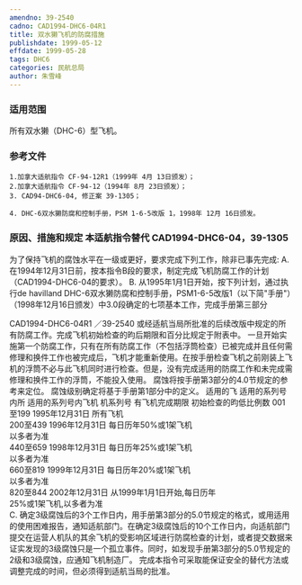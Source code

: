```yaml
---
amendno: 39-2540
cadno: CAD1994-DHC6-04R1
title: 双水獭飞机的防腐措施
publishdate: 1999-05-12
effdate: 1999-05-28
tags: DHC6
categories: 民航总局
author: 朱雪峰
---
```


### 适用范围 
所有双水獭（DHC-6）型飞机。

### 参考文件
    1.加拿大适航指令 CF-94-12R1（1999年 4月 13日颁发）；
    2.加拿大适航指令 CF-94-12（1994年 8月 23日颁发）；
    3. CAD94-DHC6-04, 修正案 39-1305；

    4. DHC-6双水獭防腐和控制手册，PSM 1-6-5改版 1，1998年 12月 16日颁发。

### 原因、措施和规定 本适航指令替代 CAD1994-DHC6-04，39-1305 
为了保持飞机的腐蚀水平在一级或更好，要求完成下列工作，除非已事先完成: 
    A. 在1994年12月31日前，按本指令B段的要求，制定完成飞机防腐工作的计划（CAD1994-DHC6-04的要求）。 
    B. 从1995年1月1日开始，按下列计划，通过执行de havilland DHC-6双水獭防腐和控制手册，PSM1-6-5改版1（以下简"手册"）（1998年12月16日颁发）中3.0段确定的七项基本工作，完成手册第三部分

 CAD1994-DHC6-04R1 ／39-2540 
或经适航当局所批准的后续改版中规定的所有防腐工作。完成飞机初始检查的昀后期限和百分比规定于附表中。 
    一旦开始实施第一个防腐工作，只有在所有防腐工作（不包括浮筒检查）已被完成并且任何需修理和换件工作也被完成后，飞机才能重新使用。在按手册检查飞机之前刚装上飞机的浮筒不必与此飞机同时进行检查。但是，没有完成适用的防腐工作和未完成需修理和换件工作的浮筒，不能投入使用。 
腐蚀将按手册第3部分的4.0节规定的参考来定位。 腐蚀级别确定将基于手册第1部分中的定义。 
适用的飞 适用的系列号内所 适用的系列号内飞机 机系列号 有飞机完成期限 初始检查的昀低比例数 
001至199  1995年12月31日  所有飞机  
200至439  1996年12月31日  每日历年50%或1架飞机  
以多者为准  
440至659  1998年12月31日  每日历年25%或1架飞机  
以多者为准  
660至819  1999年12月31日  每日历年20%或1架飞机  
以多者为准  
820至844  2002年12月31日  从1999年1月1日开始,每日历年  
                               25%或1架飞机,以多者为准  
    C. 确定3级腐蚀后的3个工作日内，用手册第3部分的5.0节规定的格式，或用适用的使用困难报告，通知适航部门。在确定3级腐蚀后的10个工作日内，向适航部门提交在运营人机队的其余飞机的受影响区域进行防腐检查的计划，或者提交数据来证实发现的3级腐蚀只是一个孤立事件。同时，如发现手册第3部分的5.0节规定的2级和3级腐蚀，应通知飞机制造厂。 
    完成本指令可采取能保证安全的替代方法或调整完成的时间，但必须得到适航当局的批准。
